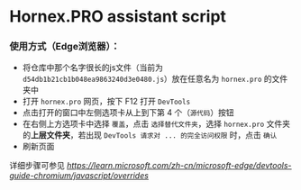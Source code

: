 # Hornex.PRO assistant script
### 使用方式（Edge浏览器）：
- 将仓库中那个名字很长的js文件（当前为 `d54db1b21cb1b048ea9863240d3e0480.js`）放在任意名为 `hornex.pro` 的文件夹中
- 打开 `hornex.pro` 网页，按下 F12 打开 `DevTools`
- 点击打开的窗口中左侧选项卡从上到下第 4 个（`源代码`）按钮
- 在右侧上方选项卡中选择 `覆盖`，点击 `选择替代文件夹`，选择 `hornex.pro` 文件夹的**上层文件夹**，若出现 `DevTools 请求对 ... 的完全访问权限` 时，点击 `确认`
- 刷新页面

详细步骤可参见 *<u>https://learn.microsoft.com/zh-cn/microsoft-edge/devtools-guide-chromium/javascript/overrides</u>*
